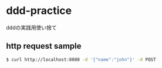# ddd-practice
dddの実践用使い捨て

## http request sample
```bash
$ curl http://localhost:8080 -d '{"name":"john"}' -X POST
```
